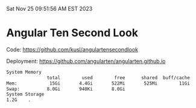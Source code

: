 Sat Nov 25 09:51:56 AM EST 2023

# Angular Ten Second Look

Code: https://github.com/kusl/angulartensecondlook

Deployment: https://github.com/angularten/angularten.github.io

```bash
System Memory
               total        used        free      shared  buff/cache   available
Mem:            15Gi       4.4Gi       522Mi       525Mi        11Gi        10Gi
Swap:          8.0Gi       940Ki       8.0Gi
System Storage
1.2G	.
